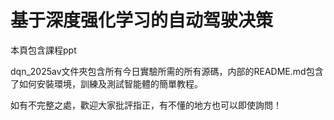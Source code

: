 # 基于深度强化学习的自动驾驶决策
本頁包含課程ppt

dqn_2025av文件夾包含所有今日實驗所需的所有源碼，内部的README.md包含了如何安裝環境，訓練及測試智能體的簡單教程。

如有不完整之處，歡迎大家批評指正，有不懂的地方也可以即使詢問！
